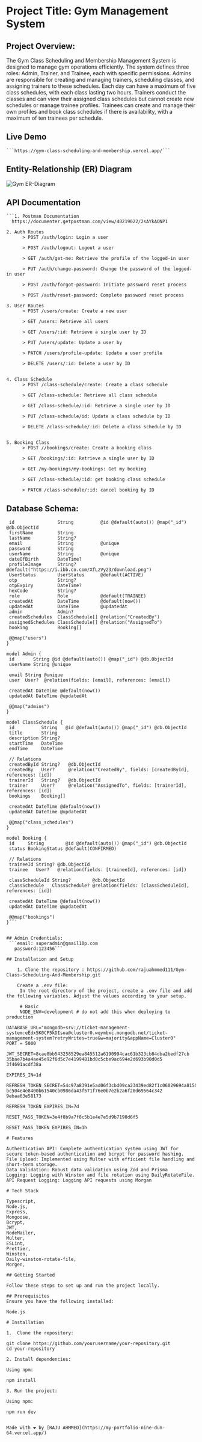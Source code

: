 # Project Title: Gym Management System

 ## Project Overview:
   The Gym Class Scheduling and Membership Management System is designed to manage gym operations efficiently. The system defines three roles: Admin, Trainer, and Trainee, each with specific permissions. Admins are responsible for creating and managing trainers, scheduling classes, and assigning trainers to these schedules. Each day can have a maximum of five class schedules, with each class lasting two hours. Trainers conduct the classes and can view their assigned class schedules but cannot create new schedules or manage trainee profiles. Trainees can create and manage their own profiles and book class schedules if there is availability, with a maximum of ten trainees per schedule.


## Live Demo

    ```https://gym-class-scheduling-and-membership.vercel.app/```


## Entity-Relationship (ER) Diagram
![Gym ER-Diagram](uploads/ER-Diagram.png)

## API Documentation

    ```1. Postman Documentation
      https://documenter.getpostman.com/view/40219022/2sAYkAQNP1

    2. Auth Routes
          > POST /auth/login: Login a user

          > POST /auth/logout: Logout a user

          > GET /auth/get-me: Retrieve the profile of the logged-in user

          > PUT /auth/change-password: Change the password of the logged-in user

          > POST /auth/forgot-password: Initiate password reset process

          > POST /auth/reset-password: Complete password reset process

    3. User Routes
          > POST /users/create: Create a new user

          > GET /users: Retrieve all users

          > GET /users/:id: Retrieve a single user by ID

          > PUT /users/update: Update a user by

          > PATCH /users/profile-update: Update a user profile

          > DELETE /users/:id: Delete a user by ID


    4. Class Schedule
          > POST /class-schedule/create: Create a class schedule

          > GET /class-schedule: Retrieve all class schedule

          > GET /class-schedule/:id: Retrieve a single user by ID

          > PUT /class-schedule/id: Update a class schedule by ID

          > DELETE /class-schedule/:id: Delete a class schedule by ID


    5. Booking Class
          > POST //bookings/create: Create a booking class

          > GET /bookings/:id: Retrieve a single user by ID

          > GET /my-bookings/my-bookings: Get my booking

          > GET /class-schedule/:id: get booking class schedule

          > PATCH /class-schedule/:id: cancel booking by ID



   ## Database Schema:

   ```model User {
    id                String          @id @default(auto()) @map("_id") @db.ObjectId
    firstName         String
    lastName          String?
    email             String          @unique
    password          String
    userName          String          @unique
    dateOfBirth       DateTime?
    profileImage      String?         @default("https://i.ibb.co.com/XfLzVy23/download.png")
    UserStatus        UserStatus      @default(ACTIVE)
    otp               String?
    otpExpiry         DateTime?
    hexCode           String?
    role              Role            @default(TRAINEE)
    createdAt         DateTime        @default(now())
    updatedAt         DateTime        @updatedAt
    admin             Admin?
    createdSchedules  ClassSchedule[] @relation("CreatedBy")
    assignedSchedules ClassSchedule[] @relation("AssignedTo")
    booking           Booking[]

    @@map("users")
}

model Admin {
    id       String @id @default(auto()) @map("_id") @db.ObjectId
    userName String @unique

    email String @unique
    user  User?  @relation(fields: [email], references: [email])

    createdAt DateTime @default(now())
    updatedAt DateTime @updatedAt

    @@map("admins")
}

model ClassSchedule {
    id          String   @id @default(auto()) @map("_id") @db.ObjectId
    title       String
    description String?
    startTime   DateTime
    endTime     DateTime

    // Relations
    createdById String?   @db.ObjectId
    createdBy   User?     @relation("CreatedBy", fields: [createdById], references: [id])
    trainerId   String?   @db.ObjectId
    trainer     User?     @relation("AssignedTo", fields: [trainerId], references: [id])
    bookings    Booking[]

    createdAt DateTime @default(now())
    updatedAt DateTime @updatedAt

    @@map("class_schedules")
}

model Booking {
    id     String        @id @default(auto()) @map("_id") @db.ObjectId
    status BookingStatus @default(CONFIRMED)

    // Relations
    traineeId String? @db.ObjectId
    trainee   User?   @relation(fields: [traineeId], references: [id])

    classScheduleId String?        @db.ObjectId
    classSchedule   ClassSchedule? @relation(fields: [classScheduleId], references: [id])

    createdAt DateTime @default(now())
    updatedAt DateTime @updatedAt

    @@map("bookings")
}```


  ## Admin Credentials:
    ```email: superadmin@gmail10p.com
      password:123456```

## Installation and Setup

       1. Clone the repository : https://github.com/rajuahmmed111/Gym-Class-Scheduling-And-Membership.git

       Create a .env file:
        In the root directory of the project, create a .env file and add the following variables. Adjust the values according to your setup.

        # Basic
        NODE_ENV=development # do not add this when deploying to production

DATABASE_URL="mongodb+srv://ticket-management-system:eEdx5K0CP5kDIsoa@cluster0.wqymbxc.mongodb.net/ticket-management-system?retryWrites=true&w=majority&appName=Cluster0"
PORT = 5000

JWT_SECRET=8cae8bb543258529ea845512a6190994cac61b323cb84dba2bedf27cb
35bae7b4a4ae45e92f6d5c7e4199481bd0c5cbe9ac694e2d693b90d0d5
3f4691acdf38a

EXPIRES_IN=1d

REFRESH_TOKEN_SECRET=54c97a8391e5ad06f3cbd09ca23439ed82f1c06029694a815011b4a4b
bc504e4e8400b61540cb0986da43f571f76e0b7e2b2a6f20d69564c342
9ebaa63e58173

REFRESH_TOKEN_EXPIRES_IN=7d

RESET_PASS_TOKEN=3e4f8b9a7f8c5b1e4e7e5d9b7190d6f5

RESET_PASS_TOKEN_EXPIRES_IN=1h

# Features

Authentication API: Complete authentication system using JWT for secure token-based authentication and bcrypt for password hashing.
File Upload: Implemented using Multer with efficient file handling and short-term storage.
Data Validation: Robust data validation using Zod and Prisma
Logging: Logging with Winston and file rotation using DailyRotateFile.
API Request Logging: Logging API requests using Morgan

# Tech Stack

Typescript,
Node.js,
Express,
Mongoose,
Bcrypt,
JWT,
NodeMailer,
Multer,
ESLint,
Prettier,
Winston,
Daily-winston-rotate-file,
Morgen,

 ## Getting Started

Follow these steps to set up and run the project locally.

 ## Prerequisites
Ensure you have the following installed:

Node.js

# Installation

1.  Clone the repository:

git clone https://github.com/yourusername/your-repository.git
cd your-repository

2. Install dependencies:

Using npm:

npm install

3. Run the project:

Using npm:

npm run dev


Made with ❤️ by [RAJU AHMMED](https://my-portfolio-nine-dun-64.vercel.app/)
